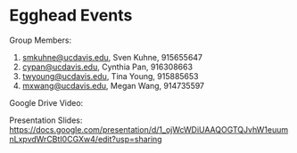 # Egghead Events
Group Members:
1. smkuhne@ucdavis.edu, Sven Kuhne, 915655647
2. cypan@ucdavis.edu, Cynthia Pan, 916308663
3. twyoung@ucdavis.edu, Tina Young, 915885653
4. mxwang@ucdavis.edu, Megan Wang, 914735597

Google Drive Video: 

Presentation Slides:
https://docs.google.com/presentation/d/1_ojWcWDiUAAQOGTQJvhW1euumnLxpvdWrCBtI0CGXw4/edit?usp=sharing
